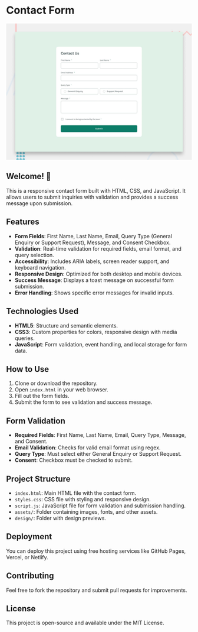 # Contact Form

![Design preview for the Contact form](./design/desktop-preview.jpg)

## Welcome! 👋

This is a responsive contact form built with HTML, CSS, and JavaScript. It allows users to submit inquiries with validation and provides a success message upon submission.

## Features

- **Form Fields**: First Name, Last Name, Email, Query Type (General Enquiry or Support Request), Message, and Consent Checkbox.
- **Validation**: Real-time validation for required fields, email format, and query selection.
- **Accessibility**: Includes ARIA labels, screen reader support, and keyboard navigation.
- **Responsive Design**: Optimized for both desktop and mobile devices.
- **Success Message**: Displays a toast message on successful form submission.
- **Error Handling**: Shows specific error messages for invalid inputs.

## Technologies Used

- **HTML5**: Structure and semantic elements.
- **CSS3**: Custom properties for colors, responsive design with media queries.
- **JavaScript**: Form validation, event handling, and local storage for form data.

## How to Use

1. Clone or download the repository.
2. Open `index.html` in your web browser.
3. Fill out the form fields.
4. Submit the form to see validation and success message.

## Form Validation

- **Required Fields**: First Name, Last Name, Email, Query Type, Message, and Consent.
- **Email Validation**: Checks for valid email format using regex.
- **Query Type**: Must select either General Enquiry or Support Request.
- **Consent**: Checkbox must be checked to submit.

## Project Structure

- `index.html`: Main HTML file with the contact form.
- `styles.css`: CSS file with styling and responsive design.
- `script.js`: JavaScript file for form validation and submission handling.
- `assets/`: Folder containing images, fonts, and other assets.
- `design/`: Folder with design previews.

## Deployment

You can deploy this project using free hosting services like GitHub Pages, Vercel, or Netlify.

## Contributing

Feel free to fork the repository and submit pull requests for improvements.

## License

This project is open-source and available under the MIT License.
